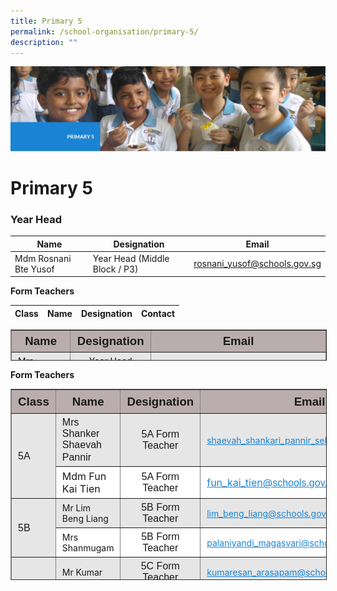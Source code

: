 ```yaml
---
title: Primary 5
permalink: /school-organisation/primary-5/
description: ""
---
```

![](/images/primary%205.jpg)


# **Primary 5**

### Year Head

|Name|	Designation|	Email|
|----|----|----|
|Mdm Rosnani Bte Yusof	|Year Head (Middle Block / P3)|	rosnani_yusof@schools.gov.sg|


**Form Teachers**

| Class | Name | Designation | Contact | 
| -------- | -------- | -------- |-------- |

<table border="1" style="box-sizing: inherit; border-collapse: collapse; border-spacing: 0px; max-width: 100%; width: 856.333px; height: 48px;"><tbody style="box-sizing: inherit;"><tr style="box-sizing: inherit; background: rgb(186, 173, 173); height: 24px;"><td style="box-sizing: inherit; padding: 5px 10px; height: 24px; width: 268px; text-align: center;"><span style="box-sizing: inherit; font-size: 14pt; font-family: arial, helvetica, sans-serif;"><strong style="box-sizing: inherit; font-weight: bold;">Name</strong></span></td><td style="box-sizing: inherit; padding: 5px 10px; height: 24px; width: 212px; text-align: center;"><span style="box-sizing: inherit; font-size: 14pt; font-family: arial, helvetica, sans-serif;"><strong style="box-sizing: inherit; font-weight: bold;">Designation</strong></span></td><td style="box-sizing: inherit; padding: 5px 10px; height: 24px; width: 316px; text-align: center;"><span style="box-sizing: inherit; font-size: 14pt; font-family: arial, helvetica, sans-serif;"><strong style="box-sizing: inherit; font-weight: bold;">Email</strong></span></td></tr><tr style="box-sizing: inherit; background: rgb(230, 230, 230); height: 24.7327px;"><td style="box-sizing: inherit; padding: 5px 10px; height: 24px; width: 268px;">Mrs Norazimah Junari</td><td style="box-sizing: inherit; padding: 5px 10px; height: 24px; width: 212px; text-align: center;">Year Head (Upper Block / P5)</td><td style="box-sizing: inherit; padding: 5px 10px; height: 24px; width: 316px;"><a href="mailto:norazimah_md_shariff@schools.gov.sg" style="box-sizing: inherit; background-color: transparent; transition: all 0.25s ease-in-out 0s; text-decoration: underline; color: rgb(27, 131, 211);">norazimah_md_shariff@schools.gov.sg</a></td></tr></tbody></table>

**Form Teachers**

<table border="1" style="box-sizing: inherit; border-collapse: collapse; border-spacing: 0px; max-width: 100%; width: 856.333px; height: 304px;"><tbody style="box-sizing: inherit;"><tr style="box-sizing: inherit; background: rgb(186, 173, 173);"><td style="box-sizing: inherit; padding: 5px 10px; text-align: center; width: 70.8125px; height: 27px;"><span style="box-sizing: inherit; font-size: 14pt; font-family: arial, helvetica, sans-serif;"><strong style="box-sizing: inherit; font-weight: bold;"><span style="box-sizing: inherit; font-family: arial, helvetica, sans-serif;">Class</span></strong></span></td><td style="box-sizing: inherit; padding: 5px 10px; text-align: center; width: 281.302px; height: 27px;"><span style="box-sizing: inherit; font-size: 14pt; font-family: arial, helvetica, sans-serif;"><strong style="box-sizing: inherit; font-weight: bold;">Name</strong></span></td><td style="box-sizing: inherit; padding: 5px 10px; text-align: center; width: 144.969px; height: 27px;"><span style="box-sizing: inherit; font-size: 14pt; font-family: arial, helvetica, sans-serif;"><strong style="box-sizing: inherit; font-weight: bold;">Designation</strong></span></td><td style="box-sizing: inherit; padding: 5px 10px; text-align: center; width: 358.25px; height: 27px;"><span style="box-sizing: inherit; font-size: 14pt; font-family: arial, helvetica, sans-serif;"><strong style="box-sizing: inherit; font-weight: bold;">Email</strong></span></td></tr><tr style="box-sizing: inherit; background: rgb(230, 230, 230); height: 24px;"><td rowspan="2" style="box-sizing: inherit; padding: 5px 10px; width: 70.8125px; height: 50px;"><span style="box-sizing: inherit; font-size: 12pt; font-family: arial, helvetica, sans-serif;">5A</span></td><td style="box-sizing: inherit; padding: 5px 10px; width: 281.302px; height: 25px;"><span style="box-sizing: inherit; font-family: arial, helvetica, sans-serif; font-size: 12pt;">Mrs Shanker Shaevah Pannir</span><span style="box-sizing: inherit; font-size: 12pt;"><br style="box-sizing: inherit;"></span></td><td style="box-sizing: inherit; padding: 5px 10px; width: 144.969px; text-align: center; height: 25px;"><span style="box-sizing: inherit; font-size: 12pt; font-family: arial, helvetica, sans-serif;">5A Form Teacher</span></td><td style="box-sizing: inherit; padding: 5px 10px; width: 358.25px; height: 25px;"><a href="mailto:shaevah_shankari_pannir_selvan@schools.gov.sg" style="box-sizing: inherit; background-color: transparent; transition: all 0.25s ease-in-out 0s; text-decoration: underline; color: rgb(27, 131, 211);">shaevah_shankari_pannir_selvan@schools.gov.sg</a></td></tr><tr style="box-sizing: inherit; background: rgb(255, 255, 255); height: 25px;"><td style="box-sizing: inherit; padding: 5px 10px; width: 281.302px; height: 25px;"><span style="box-sizing: inherit; font-size: 12pt;">Mdm Fun Kai Tien</span></td><td style="box-sizing: inherit; padding: 5px 10px; width: 144.969px; text-align: center; height: 25px;"><span style="box-sizing: inherit; font-size: 12pt; font-family: arial, helvetica, sans-serif;">5A Form Teacher</span></td><td style="box-sizing: inherit; padding: 5px 10px; width: 358.25px; height: 25px;"><a href="mailto:fun_kai_tien@schools.gov.sg" style="box-sizing: inherit; background-color: transparent; transition: all 0.25s ease-in-out 0s; text-decoration: underline; color: rgb(27, 131, 211);"><span style="box-sizing: inherit; font-size: 12pt;">fun_kai_tien@<span style="box-sizing: inherit; font-family: arial, helvetica, sans-serif;">schools.gov.sg</span></span></a></td></tr><tr style="box-sizing: inherit; background: rgb(230, 230, 230); height: 24px;"><td rowspan="2" style="box-sizing: inherit; padding: 5px 10px; width: 70.8125px; height: 49px;"><span style="box-sizing: inherit; font-size: 12pt; font-family: arial, helvetica, sans-serif;">5B</span></td><td style="box-sizing: inherit; padding: 5px 10px; width: 281.302px; height: 24px;">Mr Lim Beng Liang</td><td style="box-sizing: inherit; padding: 5px 10px; width: 144.969px; text-align: center; height: 24px;"><span style="box-sizing: inherit; font-size: 12pt; font-family: arial, helvetica, sans-serif;">5B Form Teacher</span></td><td style="box-sizing: inherit; padding: 5px 10px; width: 358.25px; height: 24px;"><a href="mailto:lim_beng_liang@schools.gov.sg" style="box-sizing: inherit; background-color: transparent; transition: all 0.25s ease-in-out 0s; text-decoration: underline; color: rgb(27, 131, 211);">lim_beng_liang@schools.gov.sg</a></td></tr><tr style="box-sizing: inherit; background: rgb(255, 255, 255); height: 25px;"><td style="box-sizing: inherit; padding: 5px 10px; width: 281.302px; height: 25px;">Mrs Shanmugam</td><td style="box-sizing: inherit; padding: 5px 10px; width: 144.969px; text-align: center; height: 25px;"><span style="box-sizing: inherit; font-size: 12pt; font-family: arial, helvetica, sans-serif;">5B Form Teacher</span></td><td style="box-sizing: inherit; padding: 5px 10px; width: 358.25px; height: 25px;"><a href="mailto:palaniyandi_magasvari@schools.gov.sg" style="box-sizing: inherit; background-color: transparent; transition: all 0.25s ease-in-out 0s; text-decoration: underline; color: rgb(27, 131, 211);">palaniyandi_magasvari@schools.gov.sg</a></td></tr><tr style="box-sizing: inherit; background: rgb(230, 230, 230); height: 24px;"><td rowspan="2" style="box-sizing: inherit; padding: 5px 10px; width: 70.8125px; height: 48px;"><span style="box-sizing: inherit; font-size: 12pt; font-family: arial, helvetica, sans-serif;">5C</span></td><td style="box-sizing: inherit; padding: 5px 10px; width: 281.302px; height: 24px;">Mr Kumar</td><td style="box-sizing: inherit; padding: 5px 10px; width: 144.969px; text-align: center; height: 24px;"><span style="box-sizing: inherit; font-size: 12pt; font-family: arial, helvetica, sans-serif;">5C Form Teacher</span></td><td style="box-sizing: inherit; padding: 5px 10px; width: 358.25px; height: 24px;"><a href="mailto:kumaresan_arasapam@schools.gov.sg" style="box-sizing: inherit; background-color: transparent; transition: all 0.25s ease-in-out 0s; text-decoration: underline; color: rgb(27, 131, 211);">kumaresan_arasapam@schools.gov.sg</a></td></tr><tr style="box-sizing: inherit; background: rgb(255, 255, 255); height: 24px;"><td style="box-sizing: inherit; padding: 5px 10px; width: 281.302px; height: 24px;">Ms Amanda Lim</td><td style="box-sizing: inherit; padding: 5px 10px; width: 144.969px; text-align: center; height: 24px;"><span style="box-sizing: inherit; font-size: 12pt; font-family: arial, helvetica, sans-serif;">5C Form Teacher</span></td><td style="box-sizing: inherit; padding: 5px 10px; width: 358.25px; height: 24px;"><a href="mailto:xinmin_ps@moe.edu.sg" style="box-sizing: inherit; background-color: transparent; transition: all 0.25s ease-in-out 0s; text-decoration: underline; color: rgb(27, 131, 211);">xinmin_ps@moe.edu.sg</a></td></tr><tr style="box-sizing: inherit; background: rgb(230, 230, 230); height: 24px;"><td rowspan="2" style="box-sizing: inherit; padding: 5px 10px; width: 70.8125px; height: 48px;"><span style="box-sizing: inherit; font-size: 12pt; font-family: arial, helvetica, sans-serif;">5D</span></td><td style="box-sizing: inherit; padding: 5px 10px; width: 281.302px; height: 24px;">Ms Sumita</td><td style="box-sizing: inherit; padding: 5px 10px; width: 144.969px; text-align: center; height: 24px;"><span style="box-sizing: inherit; font-size: 12pt; font-family: arial, helvetica, sans-serif;">5D Form Teacher</span></td><td style="box-sizing: inherit; padding: 5px 10px; width: 358.25px; height: 24px;"><a href="mailto:sumita_kunalingam@schools.gov.sg" style="box-sizing: inherit; background-color: transparent; transition: all 0.25s ease-in-out 0s; text-decoration: underline; color: rgb(27, 131, 211);">sumita_kunalingam@schools.gov.sg</a></td></tr><tr style="box-sizing: inherit; background: rgb(255, 255, 255); height: 24px;"><td style="box-sizing: inherit; padding: 5px 10px; width: 281.302px; height: 24px;">Mdm Liang Rui Shan</td><td style="box-sizing: inherit; padding: 5px 10px; width: 144.969px; text-align: center; height: 24px;"><span style="box-sizing: inherit; font-size: 12pt; font-family: arial, helvetica, sans-serif;">5D Form Teacher</span></td><td style="box-sizing: inherit; padding: 5px 10px; width: 358.25px; height: 24px;"><a href="mailto:liang_ruishan@schools.gov.sg" style="box-sizing: inherit; background-color: transparent; transition: all 0.25s ease-in-out 0s; text-decoration: underline; color: rgb(27, 131, 211);">liang_ruishan@schools.gov.sg</a></td></tr><tr style="box-sizing: inherit; background: rgb(230, 230, 230); height: 24px;"><td rowspan="2" style="box-sizing: inherit; padding: 5px 10px; width: 70.8125px; height: 34px;"><span style="box-sizing: inherit; font-size: 12pt; font-family: arial, helvetica, sans-serif;">5E</span></td><td style="box-sizing: inherit; padding: 5px 10px; width: 281.302px; height: 24px;">Ms Lau Shu Mei</td><td style="box-sizing: inherit; padding: 5px 10px; width: 144.969px; text-align: center; height: 24px;"><span style="box-sizing: inherit; font-size: 12pt; font-family: arial, helvetica, sans-serif;">5E Form Teacher</span></td><td style="box-sizing: inherit; padding: 5px 10px; width: 358.25px; height: 24px;"><a href="mailto:lau_shu_mei@schools.gov.sg" style="box-sizing: inherit; background-color: transparent; transition: all 0.25s ease-in-out 0s; text-decoration: underline; color: rgb(27, 131, 211);">lau_shu_mei@schools.gov.sg</a></td></tr><tr style="box-sizing: inherit; background: rgb(255, 255, 255); height: 10px;"><td style="box-sizing: inherit; padding: 5px 10px; width: 281.302px; height: 10px;"><span style="box-sizing: inherit; font-family: arial, helvetica, sans-serif; font-size: 12pt;">Mdm Yang Xu</span></td><td style="box-sizing: inherit; padding: 5px 10px; width: 144.969px; text-align: center; height: 10px;"><span style="box-sizing: inherit; font-size: 12pt; font-family: arial, helvetica, sans-serif;">5E Form Teacher</span></td><td style="box-sizing: inherit; padding: 5px 10px; width: 358.25px; height: 10px;"><a href="mailto:yang_xu@schools.gov.sg" style="box-sizing: inherit; background-color: transparent; transition: all 0.25s ease-in-out 0s; text-decoration: underline; color: rgb(27, 131, 211);"><span style="box-sizing: inherit; font-family: arial, helvetica, sans-serif; font-size: 12pt;">yang_xu@schools.gov.sg</span></a></td></tr><tr style="box-sizing: inherit; background: rgb(230, 230, 230); height: 24px;"><td rowspan="2" style="box-sizing: inherit; padding: 5px 10px; width: 70.8125px; height: 48px;"><span style="box-sizing: inherit; font-size: 12pt; font-family: arial, helvetica, sans-serif;">5F</span></td><td style="box-sizing: inherit; padding: 5px 10px; width: 281.302px; height: 24px;">Mr Tan Kee Beng</td><td style="box-sizing: inherit; padding: 5px 10px; width: 144.969px; text-align: center; height: 24px;"><span style="box-sizing: inherit; font-size: 12pt; font-family: arial, helvetica, sans-serif;">5F Form Teacher</span></td><td style="box-sizing: inherit; padding: 5px 10px; width: 358.25px; height: 24px;"><a href="mailto:tan_kee_beng@schools.gov.sg" style="box-sizing: inherit; background-color: transparent; transition: all 0.25s ease-in-out 0s; text-decoration: underline; color: rgb(27, 131, 211);">tan_kee_beng@schools.gov.sg</a></td></tr><tr style="box-sizing: inherit; background: rgb(255, 255, 255); height: 24px;"><td style="box-sizing: inherit; padding: 5px 10px; width: 281.302px; height: 24px;">Miss Bong Fung Nyuk</td><td style="box-sizing: inherit; padding: 5px 10px; width: 144.969px; text-align: center; height: 24px;"><span style="box-sizing: inherit; font-size: 12pt; font-family: arial, helvetica, sans-serif;">5F Form Teacher</span></td><td style="box-sizing: inherit; padding: 5px 10px; width: 358.25px; height: 24px;"><a href="mailto:bong_fung_nyuk@schools.gov.sg" style="box-sizing: inherit; background-color: transparent; transition: all 0.25s ease-in-out 0s; text-decoration: underline; color: rgb(27, 131, 211);">bong_fung_nyuk@schools.gov.sg</a></td></tr></tbody></table>